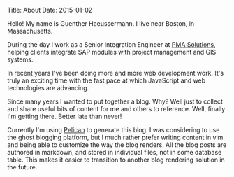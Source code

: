 Title: About
Date: 2015-01-02

Hello! My name is Guenther Haeussermann. I live near Boston, in Massachusetts.

During the day I work as a Senior Integration Engineer at [PMA Solutions](http://pmasolutions.com), helping clients integrate SAP modules with project management and GIS systems.

In recent years I've been doing more and more web development work. It's truly an exciting time with the fast pace at which JavaScript and web technologies are advancing.

Since many years I wanted to put together a blog. Why? Well just to collect and share useful bits of content for me and others to reference. Well, finally I'm getting there. Better late than never!

Currently I'm using [Pelican](http://getpelican.com/) to generate this blog. I was considering to use the ghost blogging platform, but I much rather prefer writing content in vim and being able to customize the way the blog renders. All the blog posts are authored in markdown, and stored in individual files, not in some database table. This makes it easier to transition to another blog rendering solution in the future.
